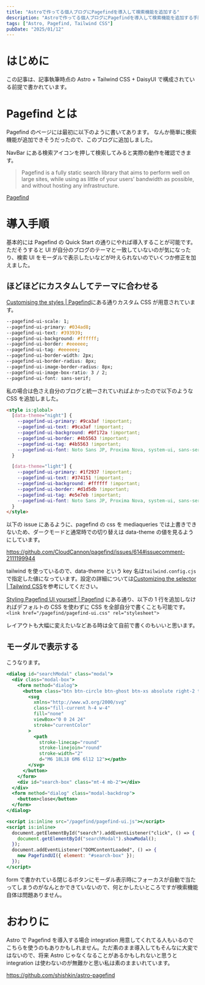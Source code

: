 ```yaml
---
title: "Astroで作ってる個人ブログにPagefindを導入して検索機能を追加する"
description: "Astroで作ってる個人ブログにPagefindを導入して検索機能を追加する手順を説明します"
tags: ["Astro, Pagefind, Tailwind CSS"]
pubDate: "2025/01/12"
---
```


# はじめに

この記事は、記事執筆時点の Astro + Tailwind CSS + DaisyUI で構成されている前提で書かれています。

# Pagefind とは

Pagefind のページには最初に以下のように書いてあります。
なんか簡単に検索機能が追加できそうだったので、このブログに追加しました。

NavBar にある検索アイコンを押して検索してみると実際の動作を確認できます。

> Pagefind is a fully static search library that aims to perform well on large sites, while using as little of your users’ bandwidth as possible, and without hosting any infrastructure.

[Pagefind](https://pagefind.app/)

# 導入手順

基本的には Pagefind の Quick Start の通りにやれば導入することが可能です。ただそうすると UI が自分のブログのテーマと一致していないのが気になったり、検索 UI をモーダルで表示したいなどが叶えられないのでいくつか修正を加えました。

## ほどほどにカスタムしてテーマに合わせる

[Customising the styles | Pagefind](https://pagefind.app/docs/ui-usage/#customising-the-styles)にある通りカスタム CSS が用意されています。

```css
--pagefind-ui-scale: 1;
--pagefind-ui-primary: #034ad8;
--pagefind-ui-text: #393939;
--pagefind-ui-background: #ffffff;
--pagefind-ui-border: #eeeeee;
--pagefind-ui-tag: #eeeeee;
--pagefind-ui-border-width: 2px;
--pagefind-ui-border-radius: 8px;
--pagefind-ui-image-border-radius: 8px;
--pagefind-ui-image-box-ratio: 3 / 2;
--pagefind-ui-font: sans-serif;
```

私の場合は色さえ自分のブログと統一されていればよかったので以下のような CSS を追加しました。

```html
<style is:global>
  [data-theme="night"] {
    --pagefind-ui-primary: #9ca3af !important;
    --pagefind-ui-text: #9ca3af !important;
    --pagefind-ui-background: #0f172a !important;
    --pagefind-ui-border: #4b5563 !important;
    --pagefind-ui-tag: #4b5563 !important;
    --pagefind-ui-font: Noto Sans JP, Proxima Nova, system-ui, sans-serif !important;
  }

  [data-theme="light"] {
    --pagefind-ui-primary: #1f2937 !important;
    --pagefind-ui-text: #374151 !important;
    --pagefind-ui-background: #ffffff !important;
    --pagefind-ui-border: #d1d5db !important;
    --pagefind-ui-tag: #e5e7eb !important;
    --pagefind-ui-font: Noto Sans JP, Proxima Nova, system-ui, sans-serif !important;
  }
</style>
```

以下の issue にあるように、pagefind の css を mediaqueries では上書きできないため、ダークモードと通常時での切り替えは data-theme の値を見るようにしています。

https://github.com/CloudCannon/pagefind/issues/614#issuecomment-2111199944

tailwind を使っているので、data-theme という key 名は`tailwind.config.cjs`で指定した値になっています。設定の詳細については[Customizing the selector | Tailwind CSS](https://tailwindcss.com/docs/dark-mode#customizing-the-selector)を参考にしてください。

[Styling Pagefind UI yourself | Pagefind](https://pagefind.app/docs/ui-usage/#styling-pagefind-ui-yourself) にある通り、以下の 1 行を追加しなければデフォルトの CSS を使わずに CSS を全部自分で書くことも可能です。
`<link href="/pagefind/pagefind-ui.css" rel="stylesheet">`

レイアウトも大幅に変えたいなどある時は全て自前で書くのもいいと思います。

## モーダルで表示する

こうなります。

```jsx
<dialog id="searchModal" class="modal">
  <div class="modal-box">
    <form method="dialog">
      <button class="btn btn-circle btn-ghost btn-xs absolute right-2 top-2">
        <svg
          xmlns="http://www.w3.org/2000/svg"
          class="fill-current h-4 w-4"
          fill="none"
          viewBox="0 0 24 24"
          stroke="currentColor"
        >
          <path
            stroke-linecap="round"
            stroke-linejoin="round"
            stroke-width="2"
            d="M6 18L18 6M6 6l12 12"></path>
        </svg>
      </button>
    </form>
    <div id="search-box" class="mt-4 mb-2"></div>
  </div>
  <form method="dialog" class="modal-backdrop">
    <button>close</button>
  </form>
</dialog>

<script is:inline src="/pagefind/pagefind-ui.js"></script>
<script is:inline>
  document.getElementById("search").addEventListener("click", () => {
    document.getElementById("searchModal").showModal();
  });
  document.addEventListener("DOMContentLoaded", () => {
    new PagefindUI({ element: "#search-box" });
  });
</script>
```

form で書かれている閉じるボタンにモーダル表示時にフォーカスが自動で当たってしまうのがなんとかできていないので、何とかしたいところですが検索機能自体は問題ありません。

# おわりに

Astro で Pagefind を導入する場合 integration 用意してくれてる人もいるのでこちらを使うのもありかもしれません。ただ素のまま導入してもそんなに大変ではないので、将来 Astro じゃなくなることがあるかもしれないと思うと integration は使わないのが無難かと思い私は素のままいれています。

https://github.com/shishkin/astro-pagefind
